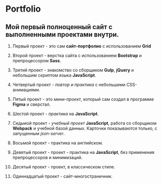 # Portfolio
## Мой первый полноценный сайт с выполненными проектами внутри.

1. Первый проект - это сам **сайт-портфолио** с использованием **Grid**

2. Второй проект - верстка сайта с использованием **Bootstrap** и препроцессором **Sass**.

3. Третий проект - знакомство со сборщиком **Gulp**, **jQuery** и небольшим скриптом языка **JavaScript**.

4. Четвертый проект - *повтор и практика* с небольшими CSS-анимациями.

5. Пятый проект - это *мини-проект*, который сам создал в программе **Figma** и сверстал.

6. Шестой проект - *практика* на **JavaScript**.

7. Седьмой проект - *учебный проект* **JavaScript**, работа со сборщиком **Webpack** и учебной базой данных. Карточки показываются только, с запущенным *json-server*.

8. Восьмой проект - практика на английском.

9. Девятый проект - проект - практика на **JavaScript**, без применения препроцессоров и минимизаций.

10. Десятый проект - проект, в классическом стиле.

11. Одиннадцатый проект - сайт-многостраничник.
